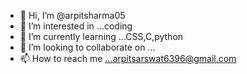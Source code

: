 - 👋 Hi, I’m @arpitsharma05
- 👀 I’m interested in ...coding
- 🌱 I’m currently learning ...CSS,C,python
- 💞️ I’m looking to collaborate on ...
- 📫 How to reach me ...arpitsarswat6396@gmail.com

<!---
arpitsharma05/arpitsharma05 is a ✨ special ✨ repository because its `README.md` (this file) appears on your GitHub profile.
You can click the Preview link to take a look at your changes.
--->
